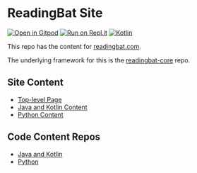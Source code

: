 # ReadingBat Site

[![Open in Gitpod](https://gitpod.io/button/open-in-gitpod.svg)](https://gitpod.io/#https://github.com/readingbat/readingbat-site)
[![Run on Repl.it](https://repl.it/badge/github/readingbat/readingbat-site)](https://repl.it/github/readingbat/readingbat-site)
[![Kotlin](https://img.shields.io/badge/%20language-Kotlin-red.svg)](https://kotlinlang.org/)

This repo has the content for [readingbat.com](https://readingbat.com).

The underlying framework for this is the [readingbat-core](https://github.com/readingbat/readingbat-core) repo.

## Site Content
* [Top-level Page](src/main/kotlin/Content.kt)
* [Java and Kotlin Content](https://github.com/readingbat/readingbat-java-content/blob/master/src/main/kotlin/Content.kt)
* [Python Content](https://github.com/readingbat/readingbat-python-content/blob/master/src/main/kotlin/Content.kt)

## Code Content Repos
* [Java and Kotlin](https://github.com/readingbat/readingbat-java-content)
* [Python](https://github.com/readingbat/readingbat-python-content)

